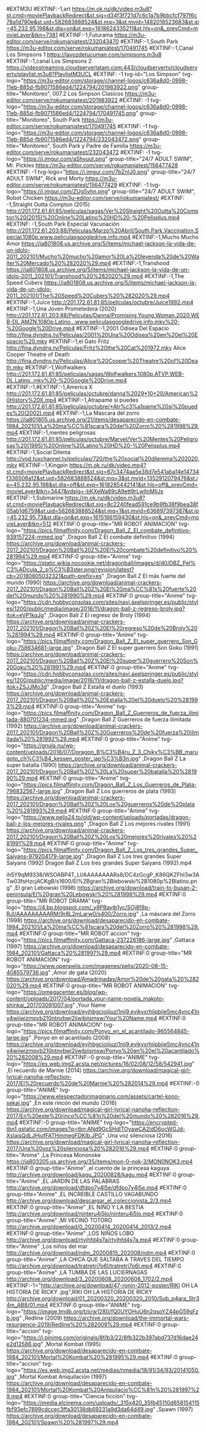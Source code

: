 #EXTM3U
#EXTINF:-1,art
https://m.ok.ru/dk/video.m3u8?st.cmd=moviePlaybackRedirect&st.sig=d34f3f721d7c6c1a7b9bbcfcf797f6c78a1d790e&st.uid=582683888524&st.mq=3&st.mvid=1482018523683&st.ip=45.232.95.198&st.dla=on&st.exp=1618624335211&st.hls=on&_prevCmd=movieLayer&tkn=7381
#EXTINF:-1,Futurama
https://m3u-editor.com/serve/rokumaniatest/232043470
#EXTINF:-1,South Park
https://m3u-editor.com/serve/rokumaniatest/170491745
#EXTINF:-1,Canal Los Simpsons 1
https://lavozdetucuman.com/simpsons.m3u8
#EXTINF:-1,canal Los Simpsons 2
https://videostreaming.cloudserverlatam.com:443/cloudservertv/cloudservertv/playlist.m3u8?PlaylistM3UCL
#EXTINF: -1 tvg-id="Los Simpson" tvg-logo="https://m3u-editor.com/storage/channel-logos/c636a8d0-0998-11eb-885d-fb9071586ed4/1224794/201983922.png" group-title="Monitoreo", 007.2 Los Simpson Clasicos
https://m3u-editor.com/serve/rokumaniatest/201983922
#EXTINF: -1 tvg-logo="https://m3u-editor.com/storage/channel-logos/c636a8d0-0998-11eb-885d-fb9071586ed4/1224794/170491745.png" group-title="Monitoreo", South Park
https://m3u-editor.com/serve/rokumaniatest/170491745
#EXTINF: -1 tvg-logo="https://m3u-editor.com/storage/channel-logos/c636a8d0-0998-11eb-885d-fb9071586ed4/1224794/232043472.png" group-title="Monitoreo", South Park y Padre de Familia
https://m3u-editor.com/serve/rokumaniatest/232043472
#EXTINF: -1 tvg-logo="https://i.imgur.com/aShyuut.png" group-title="24/7 ADULT SWIM", Mr. Pickles
https://m3u-editor.com/serve/rokumaniatest/156477428
#EXTINF: -1 tvg-logo="https://i.imgur.com/7bZnIJ0.png" group-title="24/7 ADULT SWIM", Rick and Morty
https://m3u-editor.com/serve/rokumaniatest/156477429
#EXTINF: -1 tvg-logo="https://i.imgur.com/ZUg5vhn.png" group-title="24/7 ADULT SWIM", Robot Chicken
https://m3u-editor.com/serve/rokumaniatest/
#EXTINF: -1,Straight Outta Compton (2015)
http://201.172.61.81:85/peliculas/sagas/Ver%20Straight%20Outta%20Compton%20(2015)%20Online%20Latino%20HD%20-%20Pelisplus.mp4
#EXTINF: -1,South Park Especial Vacunación
http://201.172.61.203:88/Peliculas/Marzo%20Abril/South.Park.Vaccination.Special.1080p.www.peliculasgoogledrive.info.mp4
#EXTINF:-1,Mucho Mucho Amor
https://ia801808.us.archive.org/5/items/michael-jackson-la-vida-de-un-idolo-2011_202101/Mucho%20mucho%20amor%20La%20leyenda%20de%20Walter%20Mercado%20%282020%29.mp4
#EXTINF:-1,Transhood
https://ia801808.us.archive.org/5/items/michael-jackson-la-vida-de-un-idolo-2011_202101/Transhood%20%282020%29.mp4
#EXTINF:-1,The Speed Cubers
https://ia801808.us.archive.org/5/items/michael-jackson-la-vida-de-un-idolo-2011_202101/The%20Speed%20Cubers%20%282020%29.mp4
#EXTINF:-1,Juice
http://201.172.61.81:85/peliculas/octubre/Juice1992.mp4
#EXTINF:-1,Una Joven Prometedora (2020)
http://201.172.61.203:88/Peliculas/Danna/Promising.Young.Woman.2020.WEB-DL.AMZN.1080p.Latino...www.peliculasgoogledrive.info.mkv%20-%20Google%20Drive.mp4
#EXTINF:-1,2001 Odisea Del Espacio
http://fina.dyndns.tv/Peliculas/2001%20Una%20Odisea%20en%20el%20Espacio%20.mkv
#EXTINF:-1,el Gato Fritz
http://fina.dyndns.tv/Peliculas/Fritz%20the%20Cat%201972.mkv
Alice Cooper Theatre of Death
http://fina.dyndns.tv/Peliculas/Alice%20Cooper%20Theatre%20of%20Death.mkv
#EXTINF:-1,Wolfwalkers
http://201.172.61.81:85/peliculas/sagas/Wolfwalkers.1080p.ATVP.WEB-DL.Latino..mkv%20-%20Google%20Drive.mp4
#EXTINF:-1,#EXTINF:-1,America X
http://201.172.61.81:85/peliculas/octubre/danna%2029*10*20/American%20History%20X.mp4
#EXTINF:-1,Atrapame si puedes
http://201.172.61.81:85/peliculas/octubre/*Atr%c3%a1pame%20si%20puedes%20(2002).mp4
#EXTINF:-1,La Mascara del zorro
https://ia801805.us.archive.org/21/items/desaparecido-en-combate-1984_202101/La%20ma%CC%81scara%20del%20Zorro%20%281998%29.mp4
#EXTINF:-1,mentes peligrosas
http://201.172.61.81:85/peliculas/octubre/Marvel/Ver%20Mentes%20Peligrosas%20(1995)%20Online%20Latino%20HD%20-%20Pelisplus.mp4
#EXTINF:-1,Social Dilema
http://vod.tuxchannel.tv/peliculas/720/the%20social%20dilemma%202020.mkv
#EXTINF:-1,Kingpin
https://m.ok.ru/dk/video.mp4?st.cmd=moviePlaybackRedirect&st.sig=67c3474aa5e38d7e541aba14e14734f336506a12&st.uid=582683888524&st.mq=3&st.mvid=1352912079476&st.ip=45.232.95.198&st.dla=off&st.exp=1618285442141&st.hls=off&_prevCmd=movieLayer&tkn=3447&vdsig=-bKXeWa89cA9ett9rLwlInMIiJs
#EXTINF:-1,Submarine
https://m.ok.ru/dk/video.m3u8?st.cmd=moviePlaybackRedirect&st.sig=8c2240fead591ce9b9fb38f9bea38f05ab1d6759&st.uid=582683888524&st.mq=1&st.mvid=636897397387&st.ip=45.232.95.73&st.dla=on&st.exp=1615166159430&st.hls=on&_prevCmd=movieLayer&tkn=512
#EXTINF:0 group-title="MR ROBOT ANIMACION" tvg-logo="https://pics.filmaffinity.com/Dragon_Ball_Z_El_combate_definitivo-939157224-mmed.jpg" ,Dragon Ball Z El combate definitivo (1994)
https://archive.org/download/animal-crackers-2017_202101/Dragon%20Ball%20Z%20El%20combate%20definitivo%20%281994%29.mp4
#EXTINF:0 group-title="Anime" tvg-logo="https://static.wikia.nocookie.net/dragonball/images/d/d0/DBZ_Pel%C3%ADcula_2_p%C3%B3ster.png/revision/latest?cb=20180805032321&path-prefix=es" ,Dragon Ball Z El más fuerte del mundo (1990)
https://archive.org/download/animal-crackers-2017_202101/Dragon%20Ball%20Z%20El%20ma%CC%81s%20fuerte%20del%20mundo%20%281990%29.mp4
#EXTINF:0 group-title="Anime" tvg-logo="https://cdn.hobbyconsolas.com/sites/navi.axelspringer.es/public/styles/1200/public/media/image/2016/11/dragon-ball-z-regreso-broly.jpg?itok=eVP1kqJg" ,Dragon Ball Z El regreso de Broly (1994)
https://archive.org/download/animal-crackers-2017_202101/Dragon%20Ball%20Z%20El%20regreso%20de%20Broly%20%281994%29.mp4
#EXTINF:0 group-title="Anime" tvg-logo="https://pics.filmaffinity.com/Dragon_Ball_Z_El_super_guerrero_Son_Goku-758634681-large.jpg" ,Dragon Ball Z El super guerrero Son Goku (1991)
https://archive.org/download/animal-crackers-2017_202101/Dragon%20Ball%20Z%20El%20super%20guerrero%20Son%20Goku%20%281991%29.mp4
#EXTINF:0 group-title="Anime" tvg-logo="https://cdn.hobbyconsolas.com/sites/navi.axelspringer.es/public/styles/1200/public/media/image/2016/11/dragon-ball-z-estalla-duelo.jpg?itok=ZSJJMo3d" ,Dragon Ball Z Estalla el duelo (1993)
https://archive.org/download/animal-crackers-2017_202101/Dragon%20Ball%20Z%20Estalla%20el%20duelo%20%281993%29.mp4
#EXTINF:0 group-title="Anime" tvg-logo="https://pics.filmaffinity.com/Dragon_Ball_Z_Guerreros_de_fuerza_ilimitada-880701234-mmed.jpg" ,Dragon Ball Z Guerreros de fuerza ilimitada (1992)
https://archive.org/download/animal-crackers-2017_202101/Dragon%20Ball%20Z%20Guerreros%20de%20fuerza%20ilimitada%20%281992%29.mp4
#EXTINF:0 group-title="Anime" tvg-logo="https://gnula.nu/wp-content/uploads/2018/07/Doragon_B%C3%B4ru_Z_3_Chiky%C3%BB_marugoto_ch%C3%B4_kessen_poster_jap%C3%B3n.jpg" ,Dragon Ball Z La super batalla (1990)
https://archive.org/download/animal-crackers-2017_202101/Dragon%20Ball%20Z%20La%20super%20batalla%20%281990%29.mp4
#EXTINF:0 group-title="Anime" tvg-logo="https://pics.filmaffinity.com/Dragon_Ball_Z_Los_Guerreros_de_Plata-796832567-large.jpg" ,Dragon Ball Z Los guerreros de plata (1993)
https://archive.org/download/animal-crackers-2017_202101/Dragon%20Ball%20Z%20Los%20guerreros%20de%20plata%20%281993%29.mp4
#EXTINF:0 group-title="Anime" tvg-logo="https://www.pelis24.to/old/wp-content/uploads/portadas/dragon-ball-z-los-mejores-rivales.png" ,Dragon Ball Z Los mejores rivales (1991)
https://archive.org/download/animal-crackers-2017_202101/Dragon%20Ball%20Z%20Los%20mejores%20rivales%20%281991%29.mp4
#EXTINF:0 group-title="Anime" tvg-logo="https://pics.filmaffinity.com/Dragon_Ball_Z_Los_tres_grandes_Super_Saiyans-979204179-large.jpg" ,Dragon Ball Z Los tres grandes Super Saiyans (1992)
Dragon Ball Z Los tres grandes Super Saiyans (1992).mp4

ih5Y9qM9338/WSOABP4T_LI/AAAAAAAARs8/DC4zGcgP_K86QKZFhI3w3ATw03fsHzcjACKgB/s1600/El%2Bgran%2Blebowski%2B1080p%2Blatino.png" ,El gran Lebowski (1998)
https://archive.org/download/train-to-busan-2-peninsula/El%20gran%20Lebowski%20%281998%29.mp4
#EXTINF:0 group-title="MR ROBOT DRAMA" tvg-logo="https://4.bp.blogspot.com/_y8PBavjb1yc/SOj8f8p-RJI/AAAAAAAAARM/9r8L2mLarw0/s400/Zorro.jpg" ,La máscara del Zorro (1998)
https://archive.org/download/desaparecido-en-combate-1984_202101/La%20ma%CC%81scara%20del%20Zorro%20%281998%29.mp4
#EXTINF:0 group-title="MR ROBOT accion" tvg-logo="https://pics.filmaffinity.com/Gattaca-237226186-large.jpg" ,Gattaca (1997)
https://archive.org/download/desaparecido-en-combate-1984_202101/Gattaca%20%281997%29.mp4
#EXTINF:0 group-title="MR ROBOT ANIMACION" tvg-logo="https://www.openpelis.com/imagenes/pelis/2020-08-15-4085579736.jpg" ,Amor de gata (2020)
https://archive.org/download/Amadrinadas/Amor%20de%20gata%20%282020%29.mp4
#EXTINF:0 group-title="MR ROBOT ANIMACION" tvg-logo="https://omegacenter.es/blog/wp-content/uploads/2017/04/portada_your-name-novela_makoto-shinkai_201703091007.jpg" ,Your Name
https://archive.org/download/eyjhbgcioijiuzi1nij9.eyjkyxrhijpbije5mc4ync41ny4wiiwizmpvb210ntnvbwj2iiwibiismsw/Your%20Name.mp4
#EXTINF:0 group-title="MR ROBOT ANIMACION" tvg-logo="https://pics.filmaffinity.com/Ponyo_en_el_acantilado-965564845-large.jpg" ,Ponyo en el acantilado (2008)
https://archive.org/download/eyjhbgcioijiuzi1nij9.eyjkyxrhijpbije5mc4ync41ny4wiiwizmpvb210ntnvbwj2iiwibiismsw/Ponyo%20en%20el%20acantilado%20%282008%29.mp4
#EXTINF:-0 group-title="ANIME" tvg-logo="https://es.web.img2.acsta.net/pictures/16/02/08/12/58/542941.jpg" ,El recuerdo de Marnie (2014)
https://archive.org/download/magical-girl-lyrical-nanoha-reflection-2017/El%20recuerdo%20de%20Marnie%20%282014%29.mp4
#EXTINF:-0 group-title="ANIME" tvg-logo="https://www.elespectadorimaginario.com/assets/cartel-kono-sekai.jpg" ,En este rincón del mundo (2016)
https://archive.org/download/magical-girl-lyrical-nanoha-reflection-2017/En%20este%20rinco%CC%81n%20del%20mundo%20%282016%29.mp4
#EXTINF:-0 group-title="ANIME" tvg-logo="https://encrypted-tbn1.gstatic.com/images?q=tbn:ANd9GcSHdlTOyawCA2ldD6ocWGJd-XsIajsQdLJHjufFATHmmegFDKIb.JPG" ,Una voz silenciosa (2016)
https://archive.org/download/magical-girl-lyrical-nanoha-reflection-2017/Una%20voz%20silenciosa%20%282016%29.mp4
#EXTINF:0 group-title="Anime" ,La Princesa Mononoke
https://ia803205.us.archive.org/35/items/mon-0-nok-3/MON0NOK3.mp4
#EXTINF:0 group-title="Anime" ,el cuento de la princesa kaguya 
http://archive.org/download/kagu_20200828/kagu.mp4
#EXTINF:0 group-title="Anime" ,EL JARDIN DE LAS PALABRAS 
http://archive.org/download/dfdpo7y4l5e/dfdpo7y4l5e.mp4
#EXTINF:0 group-title="Anime" ,EL INCREIBLE CASTILLO VAGABUNDO 
http://archive.org/download/descargar_el_coleccionista_2/3.mp4
#EXTINF:0 group-title="Anime" ,EL NIÑO Y LA BESTIA 
http://archive.org/download/ninteru4j5lo/ninteru4j5lo.mp4
#EXTINF:0 group-title="Anime" ,MI VECINO TOTORO 
http://archive.org/download/0_20200414_20200414_2013/2.mp4
#EXTINF:0 group-title="Anime" ,LOS NIÑOS LOBO 
http://archive.org/download/rtyjhfd4s7a/rtyjhfd4s7a.mp4
#EXTINF:0 group-title="Anime" ,Los niños del mar 
http://archive.org/download/ndm_20200815_202008/ndm.mp4
#EXTINF:0 group-title="Anime" ,LA CHICA QUE SALTABA A TRAVES DEL TIEMPO 
http://archive.org/download/tratretri7o6l/tratretri7o6l.mp4 
#EXTINF:0 group-title="Anime" ,LA TUMBA DE LAS LUCIERNAGAS 
http://archive.org/download/3_20200608_20200608_1702/2.mp4
#EXTINF:-1="http://archive.org/download/47-ronin-2012-poster/RIKI OH LA HISTORIA DE RICKY .jpg",RIKI OH LA HISTORIA DE RICKY 
http://archive.org/download/01_20200320_20200320_2010/Sub_p4ara_Str34m_AB8/01.mp4
#EXTINF:0 group-title="ANIME" tvg-logo="https://image.tmdb.org/t/p/w1280/fQ0UYOHuU6n2qsoYZ44pG59sFzb.jpg" ,Redline (2009)
https://archive.org/download/the-immortal-wars-resurgence-2019/Redline%20%282009%29.mp4
#EXTINF:0 group-title="accion" tvg-logo="https://i.pinimg.com/originals/8f/b3/22/8fb322b397abd737d16dae24e2d12586.jpg" ,Mortal Kombat (1995)
https://archive.org/download/desaparecido-en-combate-1984_202101/Mortal%20Kombat%20%281995%29.mp4
#EXTINF:0 group-title="accion" tvg-logo="https://es.web.img2.acsta.net/medias/nmedia/18/91/34/93/20141050.jpg" ,Mortal Kombat Aniquilación (1997)
https://archive.org/download/desaparecido-en-combate-1984_202101/Mortal%20Kombat%20Aniquilacio%CC%81n%20%281997%29.mp4
#EXTINF:0 group-title="Ciencia ficción" tvg-logo="https://media.elcinema.com/uploads/_315x420_35fb45110d658154115fbf93efc7899cdccec3ffa30138db69231a9d3da64d49.jpg" ,Spawn (1997)
https://archive.org/download/desaparecido-en-combate-1984_202101/Spawn%20%281997%29.mp4
